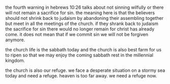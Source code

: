 the fourth warning in hebrews 10:26 talks about not sinning wilfully or there will not
remain a sacrifice for sin. the meaning here is that the believers should not shrink
back to judaism by abandoning their assembling together but meet in all the meetings of
the church. if they shrank back to judaism the sacrifice for sin there would no longer
remain for christ has already come. it does not mean that if we commit sin we will not
be forgiven anymore.

the church life is the sabbath today and the church is also best farm for us to ripen so that we may enjoy the coming sabbath rest in the millennial kingdom.

the church is also our refuge. we face a desperate situation on a stormy sea today and need a refuge. heaven is too far away. we need a refuge now.
